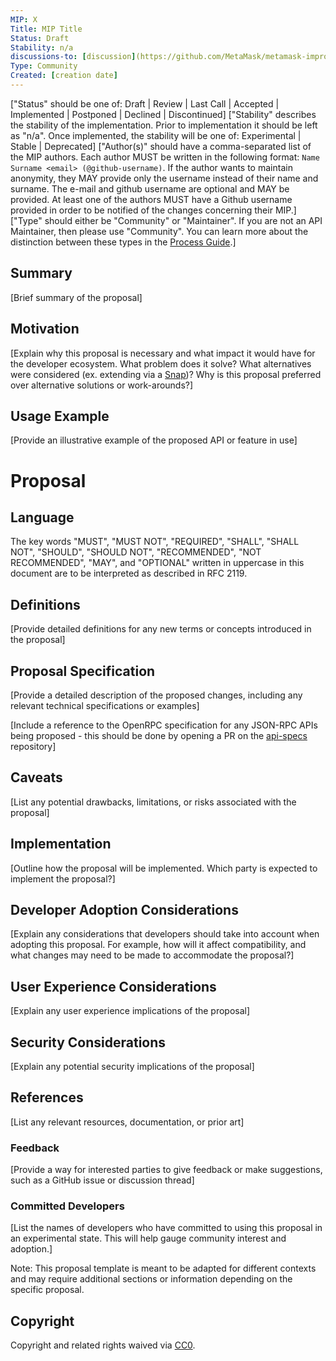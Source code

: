 ```yaml
---
MIP: X
Title: MIP Title
Status: Draft
Stability: n/a
discussions-to: [discussion](https://github.com/MetaMask/metamask-improvement-proposals/discussions)
Type: Community
Created: [creation date]
---
```

["Status" should be one of: Draft | Review | Last Call | Accepted | Implemented | Postponed | Declined | Discontinued]
["Stability" describes the stability of the implementation. Prior to implementation it should be left as "n/a". Once implemented, the stability will be one of: Experimental | Stable | Deprecated]
["Author(s)" should have a comma-separated list of the MIP authors. Each author MUST be written in the following format: `Name Surname <email> (@github-username)`. If the author wants to maintain anonymity, they MAY provide only the username instead of their name and surname. The e-mail and github username are optional and MAY be provided. At least one of the authors MUST have a Github username provided in order to be notified of the changes concerning their MIP.]
["Type" should either be "Community" or "Maintainer". If you are not an API Maintainer, then please use "Community". You can learn more about the distinction between these types in the [Process Guide](./PROCESS-GUIDE.md).]

## Summary
[Brief summary of the proposal]

## Motivation
[Explain why this proposal is necessary and what impact it would have for the developer ecosystem. What problem does it solve? What alternatives were considered (ex. extending via a [Snap](https://metamask.io/snaps/))? Why is this proposal preferred over alternative solutions or work-arounds?]

## Usage Example
[Provide an illustrative example of the proposed API or feature in use]

# Proposal

## Language
The key words "MUST", "MUST NOT", "REQUIRED", "SHALL", "SHALL NOT", "SHOULD", "SHOULD NOT", "RECOMMENDED", "NOT RECOMMENDED", "MAY", and "OPTIONAL" written in uppercase in this document are to be interpreted as described in RFC 2119.

## Definitions
[Provide detailed definitions for any new terms or concepts introduced in the proposal]

## Proposal Specification
[Provide a detailed description of the proposed changes, including any relevant technical specifications or examples]

[Include a reference to the OpenRPC specification for any JSON-RPC APIs being proposed - this should be done by opening a PR on the [api-specs](https://github.com/MetaMask/api-specs) repository]

## Caveats
[List any potential drawbacks, limitations, or risks associated with the proposal]

## Implementation
[Outline how the proposal will be implemented. Which party is expected to implement the proposal?]

## Developer Adoption Considerations
[Explain any considerations that developers should take into account when adopting this proposal. For example, how will it affect compatibility, and what changes may need to be made to accommodate the proposal?]

## User Experience Considerations
[Explain any user experience implications of the proposal]

## Security Considerations
[Explain any potential security implications of the proposal]

## References
[List any relevant resources, documentation, or prior art]

### Feedback
[Provide a way for interested parties to give feedback or make suggestions, such as a GitHub issue or discussion thread]

### Committed Developers
[List the names of developers who have committed to using this proposal in an experimental state. This will help gauge community interest and adoption.]

Note: This proposal template is meant to be adapted for different contexts and may require additional sections or information depending on the specific proposal.

## Copyright
Copyright and related rights waived via [CC0](../LICENSE).